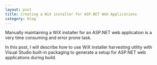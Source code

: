 ```yaml
---
layout: post
title: Creating a WiX installer for ASP.NET Web Applications
category: blog
---
```


Manually maintaining a WiX installer for an ASP.NET web application is a very time consuming and error prone task.

In this post, I will describe how to use WiX installer harvesting utility with Visual Studio built-in packaging to generate a setup for ASP.NET web applications during build.

